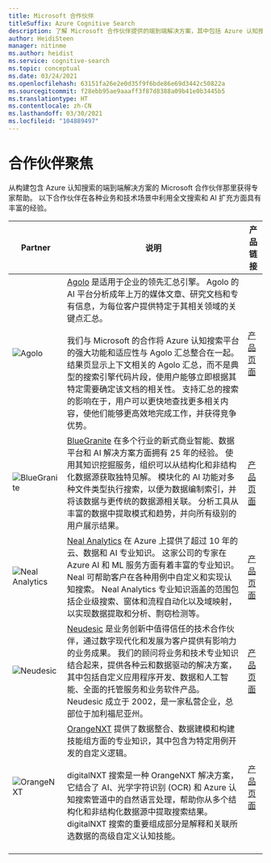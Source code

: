 ```yaml
---
title: Microsoft 合作伙伴
titleSuffix: Azure Cognitive Search
description: 了解 Microsoft 合作伙伴提供的端到端解决方案，其中包括 Azure 认知搜索。
author: HeidiSteen
manager: nitinme
ms.author: heidist
ms.service: cognitive-search
ms.topic: conceptual
ms.date: 03/24/2021
ms.openlocfilehash: 63151fa26e2e0d35f9f6bde86e69d3442c50822a
ms.sourcegitcommit: f28ebb95ae9aaaff3f87d8388a09b41e0b3445b5
ms.translationtype: HT
ms.contentlocale: zh-CN
ms.lasthandoff: 03/30/2021
ms.locfileid: "104889497"
---
```

# <a name="partner-spotlight"></a>合作伙伴聚焦

从构建包含 Azure 认知搜索的端到端解决方案的 Microsoft 合作伙伴那里获得专家帮助。 以下合作伙伴在各种业务和技术场景中利用全文搜索和 AI 扩充方面具有丰富的经验。

| Partner | 说明 | 产品链接 |
|---------|-------------|----------------------|
| ![Agolo](media/resource-partners/agolo-logo.png "Agolo 公司徽标") | [Agolo](https://www.agolo.com) 是适用于企业的领先汇总引擎。 Agolo 的 AI 平台分析成年上万的媒体文章、研究文档和专有信息，为每位客户提供特定于其相关领域的关键点汇总。 </br></br>我们与 Microsoft 的合作将 Azure 认知搜索平台的强大功能和适应性与 Agolo 汇总整合在一起。 结果页显示上下文相关的 Agolo 汇总，而不是典型的搜索引擎代码片段，使用户能够立即根据其特定需要确定该文档的相关性。 支持汇总的搜索的影响在于，用户可以更快地查找更多相关内容，使他们能够更高效地完成工作，并获得竞争优势。 | [产品页面](https://www.agolo.com/microsoft-azure-cognitive-search ) |
| ![BlueGranite](media/resource-partners/blue-granite-full-color.png "Blue Granite 公司徽标") | [BlueGranite](https://www.bluegranite.com/) 在多个行业的新式商业智能、数据平台和 AI 解决方案方面拥有 25 年的经验。 使用其知识挖掘服务，组织可以从结构化和非结构化数据源获取独特见解。 模块化的 AI 功能对多种文件类型执行搜索，以便为数据编制索引，并将该数据与更传统的数据源相关联。 分析工具从丰富的数据中提取模式和趋势，并向所有级别的用户展示结果。 | [产品页面](https://www.bluegranite.com/knowledge-mining) |
| ![Neal Analytics](media/resource-partners/neal-analytics-logo.png "Neal Analytics 公司徽标") | [Neal Analytics](https://nealanalytics.com/) 在 Azure 上提供了超过 10 年的云、数据和 AI 专业知识。 这家公司的专家在 Azure AI 和 ML 服务方面有着丰富的专业知识。 Neal 可帮助客户在各种用例中自定义和实现认知搜索。 Neal Analytics 专业知识涵盖的范围包括企业级搜索、窗体和流程自动化以及域映射，以实现数据提取和分析、剽窃检测等。 | [产品页面](https://go.nealanalytics.com/cognitive-search)|
| ![Neudesic](media/resource-partners/neudesic-logo.png "Neudesic 公司徽标") | [Neudesic](https://www.neudesic.com/) 是业务创新中值得信任的技术合作伙伴，通过数字现代化和发展为客户提供有影响力的业务成果。 我们的顾问将业务和技术专业知识结合起来，提供各种云和数据驱动的解决方案，其中包括自定义应用程序开发、数据和人工智能、全面的托管服务和业务软件产品。 Neudesic 成立于 2002，是一家私营企业，总部位于加利福尼亚州。 | [产品页面](https://www.neudesic.com/services/digital-workplace/document-intelligence-platform-schedule-demo)|
| ![OrangeNXT](media/resource-partners/orangenxt-beldmerk-boven-160px.png "OrangeNXT 公司徽标") | [OrangeNXT](https://orangenxt.com/) 提供了数据整合、数据建模和构建技能组方面的专业知识，其中包含为特定用例开发的自定义逻辑。</br></br>digitalNXT 搜索是一种 OrangeNXT 解决方案，它结合了 AI、光学字符识别 (OCR) 和 Azure 认知搜索管道中的自然语言处理，帮助你从多个结构化和非结构化数据源中提取搜索结果。 digitalNXT 搜索的重要组成部分是解释和关联所选数据的高级自定义认知技能。</br></br>| [产品页面](https://orangenxt.com/solutions/digitalnxt/digitalnxt-search/)|
